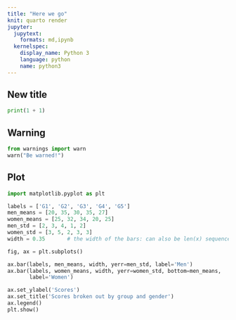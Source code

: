 ```yaml
---
title: "Here we go"
knit: quarto render
jupyter:
  jupytext:
    formats: md,ipynb
  kernelspec:
    display_name: Python 3
    language: python
    name: python3
---
```


## New title

```python
print(1 + 1)
```

## Warning

```python
from warnings import warn
warn("Be warned!")
```

## Plot

```python tags=["hide-code"]
import matplotlib.pyplot as plt

labels = ['G1', 'G2', 'G3', 'G4', 'G5']
men_means = [20, 35, 30, 35, 27]
women_means = [25, 32, 34, 20, 25]
men_std = [2, 3, 4, 1, 2]
women_std = [3, 5, 2, 3, 3]
width = 0.35       # the width of the bars: can also be len(x) sequence

fig, ax = plt.subplots()

ax.bar(labels, men_means, width, yerr=men_std, label='Men')
ax.bar(labels, women_means, width, yerr=women_std, bottom=men_means,
       label='Women')

ax.set_ylabel('Scores')
ax.set_title('Scores broken out by group and gender')
ax.legend()
plt.show()
```
















































































